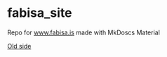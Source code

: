 # fabisa_site
Repo for www.fabisa.is made with MkDoscs Material

[Old side](https://sites.google.com/view/fabisa/)
